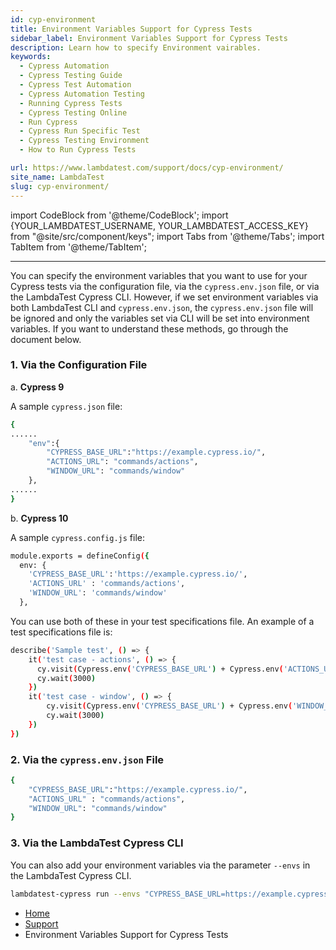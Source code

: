 ```yaml
---
id: cyp-environment
title: Environment Variables Support for Cypress Tests
sidebar_label: Environment Variables Support for Cypress Tests
description: Learn how to specify Environment vairables. 
keywords:
  - Cypress Automation
  - Cypress Testing Guide
  - Cypress Test Automation
  - Cypress Automation Testing
  - Running Cypress Tests
  - Cypress Testing Online
  - Run Cypress
  - Cypress Run Specific Test
  - Cypress Testing Environment
  - How to Run Cypress Tests

url: https://www.lambdatest.com/support/docs/cyp-environment/
site_name: LambdaTest
slug: cyp-environment/
---
```


import CodeBlock from '@theme/CodeBlock';
import {YOUR_LAMBDATEST_USERNAME, YOUR_LAMBDATEST_ACCESS_KEY} from "@site/src/component/keys";
import Tabs from '@theme/Tabs';
import TabItem from '@theme/TabItem';

---

You can specify the environment variables that you want to use for your Cypress tests via the configuration file, via the `cypress.env.json` file, or via the LambdaTest Cypress CLI. However, if we set environment variables via both LambdaTest CLI and `cypress.env.json`, the `cypress.env.json` file will be ignored and only the variables set via CLI will be set into environment variables. If you want to understand these methods, go through the document below. 

### 1. Via the Configuration File

a. **Cypress 9**

A sample `cypress.json` file:

```bash
{
......
	"env":{
		"CYPRESS_BASE_URL":"https://example.cypress.io/",
		"ACTIONS_URL": "commands/actions",
		"WINDOW_URL": "commands/window"
	},
......
}
```

b. **Cypress 10**

A sample `cypress.config.js` file:

```bash
module.exports = defineConfig({
  env: {
    'CYPRESS_BASE_URL':'https://example.cypress.io/',
    'ACTIONS_URL' : 'commands/actions',
    'WINDOW_URL': 'commands/window'
  },
```

You can use both of these in your test specifications file. An example of a test specifications file is: 

```bash
describe('Sample test', () => {
    it('test case - actions', () => {
      cy.visit(Cypress.env('CYPRESS_BASE_URL') + Cypress.env('ACTIONS_URL'))
      cy.wait(3000)
    })
    it('test case - window', () => {
        cy.visit(Cypress.env('CYPRESS_BASE_URL') + Cypress.env('WINDOW_URL'))
        cy.wait(3000)
    })
})
```
### 2. Via the `cypress.env.json` File


```bash
{
    "CYPRESS_BASE_URL":"https://example.cypress.io/",
    "ACTIONS_URL" : "commands/actions",
    "WINDOW_URL": "commands/window"
}
```

### 3. Via the LambdaTest Cypress CLI

You can also add your environment variables via the parameter `--envs` in the LambdaTest Cypress CLI. 

```bash
lambdatest-cypress run --envs "CYPRESS_BASE_URL=https://example.cypress.io/,ACTIONS_URL=commands/actions,WINDOW_URL=commands/window"
```

<nav aria-label="breadcrumbs">
  <ul className="breadcrumbs">
    <li className="breadcrumbs__item">
      <a className="breadcrumbs__link" href="https://www.lambdatest.com">
        Home
      </a>
    </li>
    <li className="breadcrumbs__item">
      <a className="breadcrumbs__link" target="_self" href="https://www.lambdatest.com/support/docs/">
        Support
      </a>
    </li>
    <li className="breadcrumbs__item breadcrumbs__item--active">
      <span className="breadcrumbs__link">
        Environment Variables Support for Cypress Tests
      </span>
    </li>
  </ul>
</nav>

